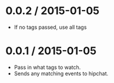 
0.0.2 / 2015-01-05
==================

  * If no tags passed, use all tags

0.0.1 / 2015-01-05
==================

  * Pass in what tags to watch.
  * Sends any matching events to hipchat.
